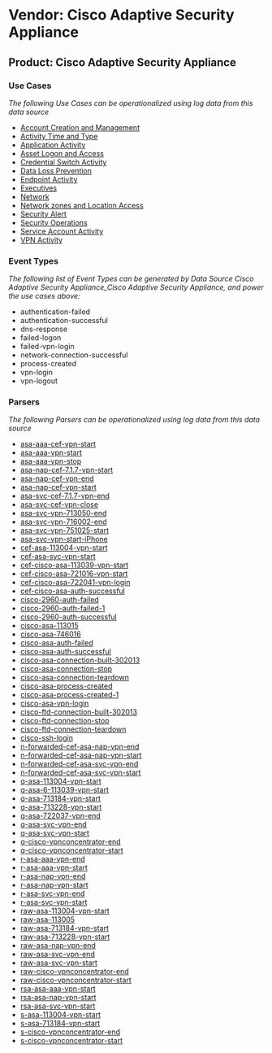Vendor: Cisco Adaptive Security Appliance
=========================================
Product: Cisco Adaptive Security Appliance
------------------------------------------

### Use Cases

_The following Use Cases can be operationalized using log data from this data source_

* [Account Creation and Management](usecase_account_creation_and_management.md)
* [Activity Time  and Type](usecase_activity_time__and_type.md)
* [Application Activity](usecase_application_activity.md)
* [Asset Logon and Access](usecase_asset_logon_and_access.md)
* [Credential Switch Activity](usecase_credential_switch_activity.md)
* [Data Loss Prevention](usecase_data_loss_prevention.md)
* [Endpoint Activity](usecase_endpoint_activity.md)
* [Executives](usecase_executives.md)
* [Network](usecase_network.md)
* [Network zones and Location Access](usecase_network_zones_and_location_access.md)
* [Security Alert](usecase_security_alert.md)
* [Security Operations](usecase_security_operations.md)
* [Service Account Activity](usecase_service_account_activity.md)
* [VPN Activity](usecase_vpn_activity.md)


### Event Types

_The following list of Event Types can be generated by Data Source Cisco Adaptive Security Appliance_Cisco Adaptive Security Appliance, and power the use cases above:_

- authentication-failed
- authentication-successful
- dns-response
- failed-logon
- failed-vpn-login
- network-connection-successful
- process-created
- vpn-login
- vpn-logout


### Parsers

_The following Parsers can be operationalized using log data from this data source_

* [asa-aaa-cef-vpn-start](parserContent_asa-aaa-cef-vpn-start.md)
* [asa-aaa-vpn-start](parserContent_asa-aaa-vpn-start.md)
* [asa-aaa-vpn-stop](parserContent_asa-aaa-vpn-stop.md)
* [asa-nap-cef-7.1.7-vpn-start](parserContent_asa-nap-cef-7.1.7-vpn-start.md)
* [asa-nap-cef-vpn-end](parserContent_asa-nap-cef-vpn-end.md)
* [asa-nap-cef-vpn-start](parserContent_asa-nap-cef-vpn-start.md)
* [asa-svc-cef-7.1.7-vpn-end](parserContent_asa-svc-cef-7.1.7-vpn-end.md)
* [asa-svc-cef-vpn-close](parserContent_asa-svc-cef-vpn-close.md)
* [asa-svc-vpn-713050-end](parserContent_asa-svc-vpn-713050-end.md)
* [asa-svc-vpn-716002-end](parserContent_asa-svc-vpn-716002-end.md)
* [asa-svc-vpn-751025-start](parserContent_asa-svc-vpn-751025-start.md)
* [asa-svc-vpn-start-iPhone](parserContent_asa-svc-vpn-start-iphone.md)
* [cef-asa-113004-vpn-start](parserContent_cef-asa-113004-vpn-start.md)
* [cef-asa-svc-vpn-start](parserContent_cef-asa-svc-vpn-start.md)
* [cef-cisco-asa-113039-vpn-start](parserContent_cef-cisco-asa-113039-vpn-start.md)
* [cef-cisco-asa-721016-vpn-start](parserContent_cef-cisco-asa-721016-vpn-start.md)
* [cef-cisco-asa-722041-vpn-login](parserContent_cef-cisco-asa-722041-vpn-login.md)
* [cef-cisco-asa-auth-successful](parserContent_cef-cisco-asa-auth-successful.md)
* [cisco-2960-auth-failed](parserContent_cisco-2960-auth-failed.md)
* [cisco-2960-auth-failed-1](parserContent_cisco-2960-auth-failed-1.md)
* [cisco-2960-auth-successful](parserContent_cisco-2960-auth-successful.md)
* [cisco-asa-113015](parserContent_cisco-asa-113015.md)
* [cisco-asa-746016](parserContent_cisco-asa-746016.md)
* [cisco-asa-auth-failed](parserContent_cisco-asa-auth-failed.md)
* [cisco-asa-auth-successful](parserContent_cisco-asa-auth-successful.md)
* [cisco-asa-connection-built-302013](parserContent_cisco-asa-connection-built-302013.md)
* [cisco-asa-connection-stop](parserContent_cisco-asa-connection-stop.md)
* [cisco-asa-connection-teardown](parserContent_cisco-asa-connection-teardown.md)
* [cisco-asa-process-created](parserContent_cisco-asa-process-created.md)
* [cisco-asa-process-created-1](parserContent_cisco-asa-process-created-1.md)
* [cisco-asa-vpn-login](parserContent_cisco-asa-vpn-login.md)
* [cisco-ftd-connection-built-302013](parserContent_cisco-ftd-connection-built-302013.md)
* [cisco-ftd-connection-stop](parserContent_cisco-ftd-connection-stop.md)
* [cisco-ftd-connection-teardown](parserContent_cisco-ftd-connection-teardown.md)
* [cisco-ssh-login](parserContent_cisco-ssh-login.md)
* [n-forwarded-cef-asa-nap-vpn-end](parserContent_n-forwarded-cef-asa-nap-vpn-end.md)
* [n-forwarded-cef-asa-nap-vpn-start](parserContent_n-forwarded-cef-asa-nap-vpn-start.md)
* [n-forwarded-cef-asa-svc-vpn-end](parserContent_n-forwarded-cef-asa-svc-vpn-end.md)
* [n-forwarded-cef-asa-svc-vpn-start](parserContent_n-forwarded-cef-asa-svc-vpn-start.md)
* [q-asa-113004-vpn-start](parserContent_q-asa-113004-vpn-start.md)
* [q-asa-6-113039-vpn-start](parserContent_q-asa-6-113039-vpn-start.md)
* [q-asa-713184-vpn-start](parserContent_q-asa-713184-vpn-start.md)
* [q-asa-713228-vpn-start](parserContent_q-asa-713228-vpn-start.md)
* [q-asa-722037-vpn-end](parserContent_q-asa-722037-vpn-end.md)
* [q-asa-svc-vpn-end](parserContent_q-asa-svc-vpn-end.md)
* [q-asa-svc-vpn-start](parserContent_q-asa-svc-vpn-start.md)
* [q-cisco-vpnconcentrator-end](parserContent_q-cisco-vpnconcentrator-end.md)
* [q-cisco-vpnconcentrator-start](parserContent_q-cisco-vpnconcentrator-start.md)
* [r-asa-aaa-vpn-end](parserContent_r-asa-aaa-vpn-end.md)
* [r-asa-aaa-vpn-start](parserContent_r-asa-aaa-vpn-start.md)
* [r-asa-nap-vpn-end](parserContent_r-asa-nap-vpn-end.md)
* [r-asa-nap-vpn-start](parserContent_r-asa-nap-vpn-start.md)
* [r-asa-svc-vpn-end](parserContent_r-asa-svc-vpn-end.md)
* [r-asa-svc-vpn-start](parserContent_r-asa-svc-vpn-start.md)
* [raw-asa-113004-vpn-start](parserContent_raw-asa-113004-vpn-start.md)
* [raw-asa-113005](parserContent_raw-asa-113005.md)
* [raw-asa-713184-vpn-start](parserContent_raw-asa-713184-vpn-start.md)
* [raw-asa-713228-vpn-start](parserContent_raw-asa-713228-vpn-start.md)
* [raw-asa-nap-vpn-end](parserContent_raw-asa-nap-vpn-end.md)
* [raw-asa-svc-vpn-end](parserContent_raw-asa-svc-vpn-end.md)
* [raw-asa-svc-vpn-start](parserContent_raw-asa-svc-vpn-start.md)
* [raw-cisco-vpnconcentrator-end](parserContent_raw-cisco-vpnconcentrator-end.md)
* [raw-cisco-vpnconcentrator-start](parserContent_raw-cisco-vpnconcentrator-start.md)
* [rsa-asa-aaa-vpn-start](parserContent_rsa-asa-aaa-vpn-start.md)
* [rsa-asa-nap-vpn-start](parserContent_rsa-asa-nap-vpn-start.md)
* [rsa-asa-svc-vpn-start](parserContent_rsa-asa-svc-vpn-start.md)
* [s-asa-113004-vpn-start](parserContent_s-asa-113004-vpn-start.md)
* [s-asa-713184-vpn-start](parserContent_s-asa-713184-vpn-start.md)
* [s-cisco-vpnconcentrator-end](parserContent_s-cisco-vpnconcentrator-end.md)
* [s-cisco-vpnconcentrator-start](parserContent_s-cisco-vpnconcentrator-start.md)
